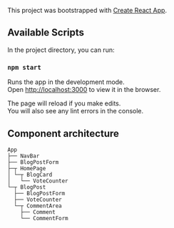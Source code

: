 This project was bootstrapped with [Create React App](https://github.com/facebook/create-react-app).

## Available Scripts

In the project directory, you can run:

### `npm start`

Runs the app in the development mode.<br>
Open [http://localhost:3000](http://localhost:3000) to view it in the browser.

The page will reload if you make edits.<br>
You will also see any lint errors in the console.

## Component architecture
```
App
├── NavBar
├── BlogPostForm
├─┬ HomePage
│ └─┬ BlogCard
│   └── VoteCounter
└─┬ BlogPost
  ├── BlogPostForm
  ├── VoteCounter
  └─┬ CommentArea
    ├── Comment
    └── CommentForm
```